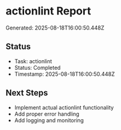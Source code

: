 # actionlint Report

Generated: 2025-08-18T16:00:50.448Z

## Status
- Task: actionlint
- Status: Completed
- Timestamp: 2025-08-18T16:00:50.448Z

## Next Steps
- Implement actual actionlint functionality
- Add proper error handling
- Add logging and monitoring
